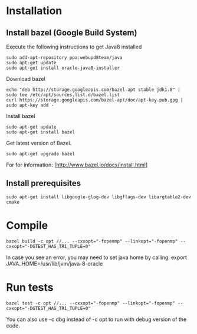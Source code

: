 # Installation

## Install bazel (Google Build System)

Execute the following instructions to get Java8 installed

```
sudo add-apt-repository ppa:webupd8team/java
sudo apt-get update
sudo apt-get install oracle-java8-installer
```

Download bazel

```
echo "deb http://storage.googleapis.com/bazel-apt stable jdk1.8" | sudo tee /etc/apt/sources.list.d/bazel.list
curl https://storage.googleapis.com/bazel-apt/doc/apt-key.pub.gpg | sudo apt-key add -
```

Install bazel

```
sudo apt-get update
sudo apt-get install bazel
```

Get latest version of Bazel.
```
sudo apt-get upgrade bazel
```

For for information: [http://www.bazel.io/docs/install.html]

## Install prerequisites

```
sudo apt-get install libgoogle-glog-dev libgflags-dev libargtable2-dev cmake
```

# Compile


```
bazel build -c opt //... --cxxopt="-fopenmp" --linkopt="-fopenmp" --cxxopt="-DGTEST_HAS_TR1_TUPLE=0"
```

In case you see an error, you may need to set java home by calling: export JAVA_HOME=/usr/lib/jvm/java-8-oracle

# Run tests

```
bazel test -c opt //... --cxxopt="-fopenmp" --linkopt="-fopenmp" --cxxopt="-DGTEST_HAS_TR1_TUPLE=0"
```

You can also use -c dbg instead of -c opt to run with debug version of the code.
